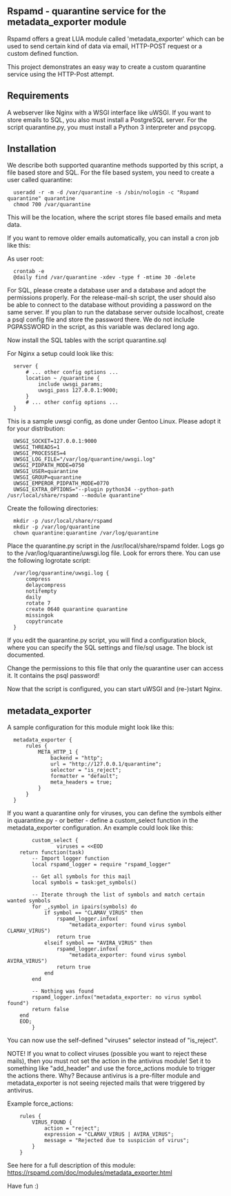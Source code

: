 Rspamd - quarantine service for the metadata_exporter module
------------------------------------------------------------

Rspamd offers a great LUA module called 'metadata_exporter' which can be used to send certain kind of data via email, HTTP-POST request or a custom defined function.

This project demonstrates an easy way to create a custom quarantine service using the HTTP-Post attempt.

Requirements
------------

A webserver like Nginx with a WSGI interface like uWSGI. If you want to store emails to SQL, you also must install a PostgreSQL server. For the script quarantine.py, you must install a Python 3 interpreter and psycopg.

Installation
------------

We describe both supported quarantine methods supported by this script, a file based store and SQL. For the file based system, you need to create a user called quarantine:

```shell
  useradd -r -m -d /var/quarantine -s /sbin/nologin -c "Rspamd quarantine" quarantine
  chmod 700 /var/quarantine
```

This will be the location, where the script stores file based emails and meta data.

If you want to remove older emails automatically, you can install a cron job like this:

As user root:

```cron
  crontab -e
  @daily find /var/quarantine -xdev -type f -mtime 30 -delete
```

For SQL, please create a database user and a database and adopt the permissions properly. For the release-mail-sh script, the user should also be able to connect to the database without providing a password on the same server. If you plan to run the database server outside localhost, create a psql config file and store the password there. We do not include PGPASSWORD in the script, as this variable was declared long ago.

Now install the SQL tables with the script quarantine.sql

For Nginx a setup could look like this:

```nginx
  server {
      # ... other config options ...
      location ~ /quarantine {
          include uwsgi_params;
          uwsgi_pass 127.0.0.1:9000;
      }
      # ... other config options ...
  }
```

This is a sample uwsgi config, as done under Gentoo Linux. Please adopt it for your distribution:

```shell
  UWSGI_SOCKET=127.0.0.1:9000
  UWSGI_THREADS=1
  UWSGI_PROCESSES=4
  UWSGI_LOG_FILE="/var/log/quarantine/uwsgi.log"
  UWSGI_PIDPATH_MODE=0750
  UWSGI_USER=quarantine
  UWSGI_GROUP=quarantine
  UWSGI_EMPEROR_PIDPATH_MODE=0770
  UWSGI_EXTRA_OPTIONS="--plugin python34 --python-path /usr/local/share/rspamd --module quarantine"
```

Create the following directories:

```shell
  mkdir -p /usr/local/share/rspamd
  mkdir -p /var/log/quarantine
  chown quarantine:quarantine /var/log/quarantine
```

Place the quarantine.py script in the /usr/local/share/rspamd folder. Logs go to the /var/log/quarantine/uwsgi.log file. Look for errors there. You can use the following logrotate script:

```logrotate
  /var/log/quarantine/uwsgi.log {
      compress
      delaycompress
      notifempty
      daily
      rotate 7
      create 0640 quarantine quarantine
      missingok
      copytruncate
  }
```

If you edit the quarantine.py script, you will find a configuration block, where you can specify the SQL settings and file/sql usage. The block ist documented.

Change the permissions to this file that only the quarantine user can access it. It contains the psql password!

Now that the script is configured, you can start uWSGI and (re-)start Nginx.

metadata_exporter
-----------------

A sample configuration for this module might look like this:

```rspamd
  metadata_exporter {
      rules {
          META_HTTP_1 {
              backend = "http";
              url = "http://127.0.0.1/quarantine";
              selector = "is_reject";
              formatter = "default";
              meta_headers = true;
          }
      }
  }
```

If you want a quarantine only for viruses, you can define the symbols either in quarantine.py - or better - define a custom_select function in the metadata_exporter configuration. An example could look like this:

```rspamd
        custom_select {
                viruses = <<EOD
    return function(task)
        -- Import logger function
        local rspamd_logger = require "rspamd_logger"

        -- Get all symbols for this mail
        local symbols = task:get_symbols()

        -- Iterate through the list of symbols and match certain wanted symbols
        for _,symbol in ipairs(symbols) do
            if symbol == "CLAMAV_VIRUS" then
                rspamd_logger.infox(
                    "metadata_exporter: found virus symbol CLAMAV_VIRUS")
                return true
            elseif symbol == "AVIRA_VIRUS" then
                rspamd_logger.infox(
                    "metadata_exporter: found virus symbol AVIRA_VIRUS")
                return true
            end
        end

        -- Nothing was found
        rspamd_logger.infox("metadata_exporter: no virus symbol found")
        return false
    end
    EOD;
        }
```

You can now use the self-defined "viruses" selector instead of "is_reject".

NOTE! If you wnat to collect viruses (possible you want to reject these mails), then you must not set the action in the antivirus module! Set it to something like "add_header" and use the force_actions module to trigger the actions there. Why? Because antivirus is a pre-filter module and metadata_exporter is not seeing rejected mails that were triggered by antivirus.

Example force_actions:

```rspamd
	rules {
		VIRUS_FOUND {
			action = "reject";
			expression = "CLAMAV_VIRUS | AVIRA_VIRUS";
			message = "Rejected due to suspicion of virus";
		}
	}
```

See here for a full description of this module: https://rspamd.com/doc/modules/metadata_exporter.html

Have fun :)
